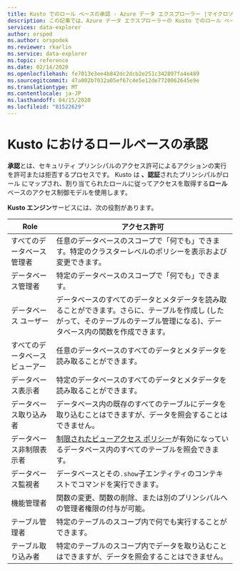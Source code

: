```yaml
---
title: Kusto でのロール ベースの承認 - Azure データ エクスプローラー |マイクロソフトドキュメント
description: この記事では、Azure データ エクスプローラーの Kusto でのロール ベースの承認について説明します。
services: data-explorer
author: orspod
ms.author: orspodek
ms.reviewer: rkarlin
ms.service: data-explorer
ms.topic: reference
ms.date: 02/14/2020
ms.openlocfilehash: fe7013e3ee4b842dc2dcb2e251c342897fa4e489
ms.sourcegitcommit: 47a002b7032a05ef67c4e5e12de7720062645e9e
ms.translationtype: MT
ms.contentlocale: ja-JP
ms.lasthandoff: 04/15/2020
ms.locfileid: "81522629"
---
```

# <a name="role-based-authorization-in-kusto"></a>Kusto におけるロールベースの承認



**承認**とは、セキュリティ プリンシパルのアクセス許可によるアクションの実行を許可または拒否するプロセスです。
Kusto は **、認証**されたプリンシパルがロール にマップされ、割り当てられたロールに従ってアクセスを取得する**ロール**ベースのアクセス制御モデルを使用します。

**Kusto エンジン**サービスには、次の役割があります。

|Role                       |アクセス許可                                                                                                                                                  |
|---------------------------|-------------------------------------------------------------------------------------------------------------------------------------------------------------|
|すべてのデータベース管理者        |任意のデータベースのスコープで「何でも」できます。特定のクラスターレベルのポリシーを表示および変更できます。                                                           |
|データベース管理者             |特定のデータベースのスコープで「何でも」できます。                                                                                                     |
|データベース ユーザー              |データベースのすべてのデータとメタデータを読み取ることができます。さらに、テーブルを作成し (したがって、そのテーブルのテーブル管理になる)、データベース内の関数を作成できます。|
|すべてのデータベース ビューアー       |任意のデータベースのすべてのデータとメタデータを読み取ることができます。                                                                                                              |
|データベース表示者            |特定のデータベースのすべてのデータとメタデータを読み取ることができます。                                                                                                     |
|データベース取り込み者          |データベース内の既存のすべてのテーブルにデータを取り込むことはできますが、データを照会することはできません。                                                                              |
|データベース非制限表示者|[制限されたビューアクセス ポリシー](../restrictedviewaccess-policy.md)が有効になっているデータベース内のすべてのテーブルを照会できます。                                |
|データベース監視者           |データベースとその`.show`子エンティティのコンテキストでコマンドを実行できます。                                                                          |
|機能管理者             |関数の変更、関数の削除、または別のプリンシパルへの管理者権限の付与が可能。                                                                         |
|テーブル管理者                |特定のテーブルのスコープ内で何でも実行することができます。                                                                                                          |
|テーブル取り込み者             |特定のテーブルのスコープ内でデータを取り込むことはできますが、データを照会することはできません。                                                                                  |
